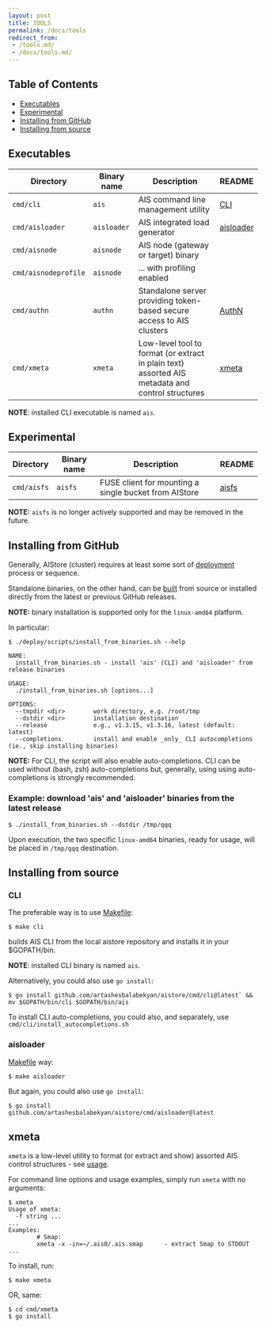 ```yaml
---
layout: post
title: TOOLS
permalink: /docs/tools
redirect_from:
 - /tools.md/
 - /docs/tools.md/
---
```


## Table of Contents
- [Executables](#executables)
- [Experimental](#experimental)
- [Installing from GitHub](#installing-from-github)
- [Installing from source](#installing-from-source)

## Executables

| Directory | Binary name | Description  | README |
|---|---|---|---|
| `cmd/cli` | `ais` | AIS command line management utility | [CLI](/docs/cli.md) |
| `cmd/aisloader` | `aisloader` | AIS integrated load generator | [aisloader](/docs/aisloader.md) |
| `cmd/aisnode` | `aisnode` | AIS node (gateway or target) binary | |
| `cmd/aisnodeprofile` | `aisnode` | ... with profiling enabled | |
| `cmd/authn` | `authn` | Standalone server providing token-based secure access to AIS clusters | [AuthN](/docs/authn.md) |
| `cmd/xmeta` | `xmeta` | Low-level tool to format (or extract in plain text) assorted AIS metadata and control structures | [xmeta](/cmd/xmeta/README.md) |

**NOTE**: installed CLI executable is named `ais`.

## Experimental

| Directory | Binary name | Description  | README |
|---|---|---|---|
| `cmd/aisfs` | `aisfs` | FUSE client for mounting a single bucket from AIStore | [aisfs](/docs/aisfs.md) |

**NOTE:** `aisfs` is no longer actively supported and may be removed in the future.

## Installing from GitHub

Generally, AIStore (cluster) requires at least some sort of [deployment](/deploy#contents) process or sequence. 

Standalone binaries, on the other hand, can be [built](Makefile) from source or installed directly from the latest or previous GitHub releases.

**NOTE:** binary installation is supported only for the `linux-amd64` platform.

In particular:

```console
$ ./deploy/scripts/install_from_binaries.sh --help

NAME:
  install_from_binaries.sh - install 'ais' (CLI) and 'aisloader' from release binaries

USAGE:
  ./install_from_binaries.sh [options...]

OPTIONS:
  --tmpdir <dir>        work directory, e.g. /root/tmp
  --dstdir <dir>        installation destination
  --release             e.g., v1.3.15, v1.3.16, latest (default: latest)
  --completions         install and enable _only_ CLI autocompletions (ie., skip installing binaries)
```

**NOTE:** For CLI, the script will also enable auto-completions. CLI can be used without (bash, zsh) auto-completions but, generally, using using auto-completions is strongly recommended.

### Example: download 'ais' and 'aisloader' binaries from the latest release

```console
$ ./install_from_binaries.sh --dstdir /tmp/qqq
```

Upon execution, the two specific `linux-amd64` binaries, ready for usage, will be placed in `/tmp/qqq` destination.

## Installing from source

### CLI

The preferable way is to use [Makefile](/Makefile):

```console
$ make cli
```

builds AIS CLI from the local aistore repository and installs it in your $GOPATH/bin.

**NOTE**: installed CLI binary is named `ais`.

Alternatively, you could also use `go install`:

```console
$ go install github.com/artashesbalabekyan/aistore/cmd/cli@latest` && mv $GOPATH/bin/cli $GOPATH/bin/ais
```

To install CLI auto-completions, you could also, and separately, use `cmd/cli/install_autocompletions.sh`

### aisloader

[Makefile](/Makefile) way:

```console
$ make aisloader
```

But again, you could also use `go install`:

```console
$ go install github.com/artashesbalabekyan/aistore/cmd/aisloader@latest
```

## xmeta

`xmeta` is a low-level utility to format (or extract and show) assorted AIS control structures - see [usage](/cmd/xmeta/README.md).

For command line options and usage examples, simply run `xmeta` with no arguments:

```console
$ xmeta
Usage of xmeta:
  -f string ...
...
Examples:
        # Smap:
        xmeta -x -in=~/.ais0/.ais.smap      - extract Smap to STDOUT
...
```

To install, run:

```console
$ make xmeta
```

OR, same:

```console
$ cd cmd/xmeta
$ go install
```
